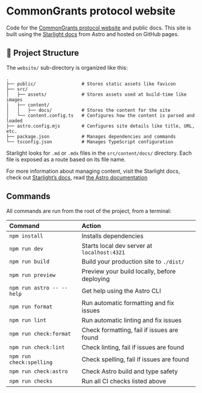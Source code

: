 # CommonGrants protocol website

Code for the [CommonGrants protocol website](https://commongrants.org) and public docs. This site is built using the [Starlight docs](https://starlight.astro.build/) from Astro and hosted on GitHub pages.

## 🚀 Project Structure

The `website/` sub-directory is organized like this:

```
.
├── public/                 # Stores static assets like favicon
├── src/
│   ├── assets/             # Stores assets used at build-time like images
│   ├── content/
│   │   ├── docs/           # Stores the content for the site
│   └── content.config.ts   # Configures how the content is parsed and loaded
├── astro.config.mjs        # Configures site details like title, URL, etc.
├── package.json            # Manages dependencies and commands
└── tsconfig.json           # Manages TypeScript configuration
```

Starlight looks for `.md` or `.mdx` files in the `src/content/docs/` directory. Each file is exposed as a route based on its file name.

For more information about managing content, visit the Starlight docs, check out [Starlight’s docs](https://starlight.astro.build/), read [the Astro documentation](https://docs.astro.build)

## Commands

All commands are run from the root of the project, from a terminal:

| Command                   | Action                                       |
| :------------------------ | :------------------------------------------- |
| `npm install`             | Installs dependencies                        |
| `npm run dev`             | Starts local dev server at `localhost:4321`  |
| `npm run build`           | Build your production site to `./dist/`      |
| `npm run preview`         | Preview your build locally, before deploying |
| `npm run astro -- --help` | Get help using the Astro CLI                 |
| `npm run format`          | Run automatic formatting and fix issues      |
| `npm run lint`            | Run automatic linting and fix issues         |
| `npm run check:format`    | Check formatting, fail if issues are found   |
| `npm run check:lint`      | Check linting, fail if issues are found      |
| `npm run check:spelling`  | Check spelling, fail if issues are found     |
| `npm run check:astro`     | Check Astro build and type safety            |
| `npm run checks`          | Run all CI checks listed above               |

